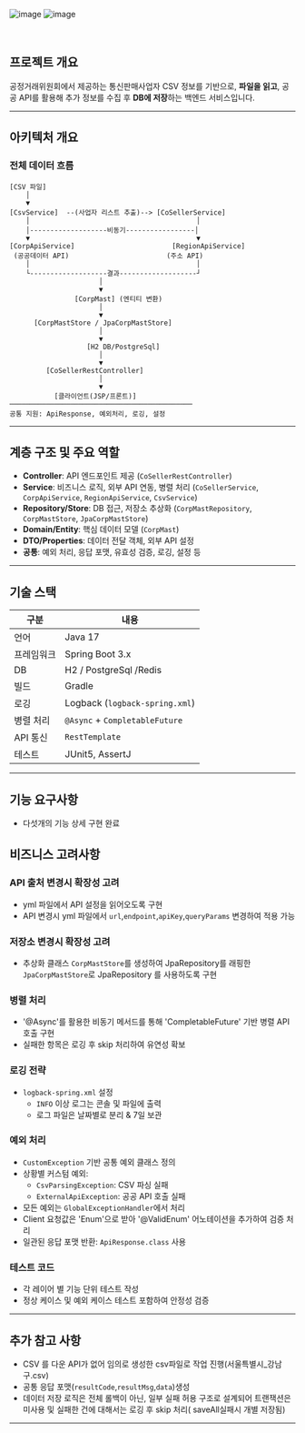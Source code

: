 ![image](https://github.com/user-attachments/assets/0ab4c671-8dfc-4498-8f6d-47b3b9d5ab4d)
![image](https://github.com/user-attachments/assets/68edacdd-3ccb-4f2c-8371-a2cca89aca93)

<br/>

## 프로젝트 개요

공정거래위원회에서 제공하는 통신판매사업자 CSV 정보를 기반으로, **파일을 읽고**, 공공 API를 활용해 추가 정보를 수집 후 **DB에 저장**하는 백엔드 서비스입니다.

---

## 아키텍처 개요

### 전체 데이터 흐름

```
[CSV 파일]
    │
    ▼
[CsvService]  --(사업자 리스트 추출)--> [CoSellerService]
    │                                         │
    │-------------------비동기-----------------│
    ▼                                         ▼
[CorpApiService]                        [RegionApiService]
 (공공데이터 API)                        (주소 API)
    │                                         │
    └-------------------결과-------------------┘
                      │
                      ▼
                [CorpMast] (엔티티 변환)
                      │
                      ▼
      [CorpMastStore / JpaCorpMastStore]
                      │
                      ▼
                   [H2 DB/PostgreSql]
                      │
                      ▼
         [CoSellerRestController]
                      │
                      ▼
           [클라이언트(JSP/프론트)]
─────────────────────────────────────────────
공통 지원: ApiResponse, 예외처리, 로깅, 설정
```

---

## 계층 구조 및 주요 역할

- **Controller**: API 엔드포인트 제공 (`CoSellerRestController`)
- **Service**: 비즈니스 로직, 외부 API 연동, 병렬 처리 (`CoSellerService`, `CorpApiService`, `RegionApiService`, `CsvService`)
- **Repository/Store**: DB 접근, 저장소 추상화 (`CorpMastRepository`, `CorpMastStore`, `JpaCorpMastStore`)
- **Domain/Entity**: 핵심 데이터 모델 (`CorpMast`)
- **DTO/Properties**: 데이터 전달 객체, 외부 API 설정
- **공통**: 예외 처리, 응답 포맷, 유효성 검증, 로깅, 설정 등

---

## 기술 스택

| 구분       | 내용                           |
| ---------- | ------------------------------ |
| 언어       | Java 17                        |
| 프레임워크 | Spring Boot 3.x                |
| DB         | H2 / PostgreSql /Redis         |
| 빌드       | Gradle                         |
| 로깅       | Logback (`logback-spring.xml`) |
| 병렬 처리  | `@Async` + `CompletableFuture` |
| API 통신   | `RestTemplate`                 |
| 테스트     | JUnit5, AssertJ                |

---

## 기능 요구사항

- 다섯개의 기능 상세 구현 완료

## 비즈니스 고려사항

### API 출처 변경시 확장성 고려

- yml 파일에서 API 설정을 읽어오도록 구현
- API 변경시 yml 파일에서 `url`,`endpoint`,`apiKey`,`queryParams` 변경하여 적용 가능

### 저장소 변경시 확장성 고려

- 추상화 클래스 `CorpMastStore`를 생성하여 JpaRepository를 래핑한 `JpaCorpMastStore`로 JpaRepository 를 사용하도록 구현

### 병렬 처리

- '@Async'를 활용한 비동기 메서드를 통해 'CompletableFuture' 기반 병렬 API 호출 구현
- 실패한 항목은 로깅 후 skip 처리하여 유연성 확보

### 로깅 전략

- `logback-spring.xml` 설정
  - `INFO` 이상 로그는 콘솔 및 파일에 출력
  - 로그 파일은 날짜별로 분리 & 7일 보관

### 예외 처리

- `CustomException` 기반 공통 예외 클래스 정의
- 상황별 커스텀 예외:
  - `CsvParsingException`: CSV 파싱 실패
  - `ExternalApiException`: 공공 API 호출 실패
- 모든 예외는 `GlobalExceptionHandler`에서 처리
- Client 요청값은 'Enum'으로 받아 '@ValidEnum' 어노테이션을 추가하여 검증 처리
- 일관된 응답 포맷 반환: `ApiResponse.class` 사용

### 테스트 코드

- 각 레이어 별 기능 단위 테스트 작성
- 정상 케이스 및 예외 케이스 테스트 포함하여 안정성 검증

---

## 추가 참고 사항

- CSV 를 다운 API가 없어 임의로 생성한 csv파일로 작업 진행(서울특별시\_강남구.csv)
- 공통 응답 포맷(`resultCode`,`resultMsg`,`data`)생성
- 데이터 저장 로직은 전체 롤백이 아닌, 일부 실패 허용 구조로 설계되어 트랜잭션은 미사용 및 실패한 건에 대해서는 로깅 후 skip 처리( saveAll실패시 개별 저장됨)

---
